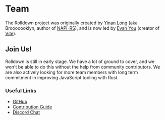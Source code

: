 <script setup>
import { VPTeamMembers } from 'vitepress/theme'

const members = [
  {
    avatar: 'https://www.github.com/yyx990803.png',
    name: 'Evan You',
    links: [
      { icon: 'github', link: 'https://github.com/yyx990803' },
      { icon: 'twitter', link: 'https://twitter.com/youyuxi' }
    ]
  },
  {
    avatar: 'https://www.github.com/Brooooooklyn.png',
    name: 'Yinan Long (Brooooooklyn)',
    links: [
      { icon: 'github', link: 'https://github.com/Brooooooklyn' },
      { icon: 'twitter', link: 'https://twitter.com/Brooooook_lyn' }
    ]
  },
  {
    avatar: 'https://www.github.com/hyf0.png',
    name: 'Yunfei He (hyf0)',
    links: [
      { icon: 'github', link: 'https://github.com/hyf0' },
      { icon: 'twitter', link: 'https://twitter.com/_hyf0' }
    ]
  },
  {
    avatar: 'https://www.github.com/underfin.png',
    name: 'Kui Li (underfin)',
    links: [
      { icon: 'github', link: 'https://github.com/underfin' }
    ]
  },
  {
    avatar: 'https://www.github.com/iwanabethatguy.png',
    name: 'Xiangjun He (iwanabethatguy)',
    links: [
      { icon: 'github', link: 'https://github.com/iwanabethatguy' }
    ]
  },
  {
    avatar: 'https://www.github.com/boshen.png',
    name: 'Boshen',
    links: [
      { icon: 'github', link: 'https://github.com/boshen' },
      { icon: 'twitter', link: 'https://twitter.com/boshen_c' }
    ]
  },
]
</script>

# Team

The Rolldown project was originally created by [Yinan Long](https://github.com/Brooooooklyn) (aka Brooooooklyn, author of [NAPI-RS](https://napi.rs/)), and is now led by [Evan You](https://github.com/yyx990803) (creator of [Vite](https://vitejs.dev/)).

<VPTeamMembers size="small" :members="members" />

## Join Us!

Rolldown is still in early stage. We have a lot of ground to cover, and we won't be able to do this without the help from community contributors. We are also actively looking for more team members with long term commitment in improving JavaScript tooling with Rust.

### Useful Links

- [GitHub](https://github.com/rolldown/rolldown)
- [Contribution Guide](/contrib-guide/)
- [Discord Chat](https://chat.rolldown.rs)
